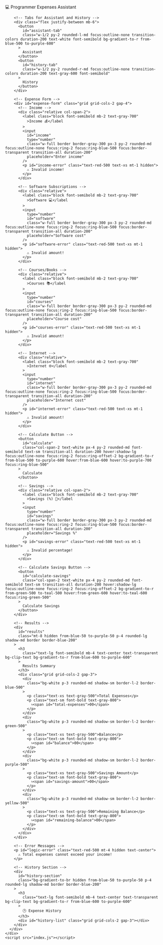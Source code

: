 <!DOCTYPE html>
<html lang="en">
  <head>
    <meta charset="UTF-8" />
    <meta name="viewport" content="width=device-width, initial-scale=1.0" />
    <title>Programmer Expenses</title>
    <script src="https://cdn.tailwindcss.com"></script>
  </head>
  <body>
    <div class="flex items-center justify-center min-h-screen bg-gray-100">
      <div class="container max-w-md bg-white rounded-xl shadow-lg p-6">
        <!-- Title -->
        <div
          class="text-center text-2xl font-bold mb-6 text-transparent bg-clip-text bg-gradient-to-r from-blue-600 to-purple-600"
        >
          💻 Programmer Expenses Assistant
        </div>

        <!-- Tabs for Assistant and History -->
        <div class="flex justify-between mb-6">
          <button
            id="assistant-tab"
            class="w-1/2 py-2 rounded-l-md focus:outline-none transition-colors duration-200 text-white font-semibold bg-gradient-to-r from-blue-500 to-purple-600"
          >
            Assistant
          </button>
          <button
            id="history-tab"
            class="w-1/2 py-2 rounded-r-md focus:outline-none transition-colors duration-200 text-gray-600 font-semibold"
          >
            History
          </button>
        </div>

        <!-- Expense Form -->
        <div id="expense-form" class="grid grid-cols-2 gap-4">
          <!-- Income -->
          <div class="relative col-span-2">
            <label class="block font-semibold mb-2 text-gray-700"
              >Income 💰</label
            >
            <input
              id="income"
              type="number"
              class="w-full border border-gray-300 px-3 py-2 rounded-md focus:outline-none focus:ring-2 focus:ring-blue-500 focus:border-transparent transition-all duration-200"
              placeholder="Enter income"
            />
            <p id="income-error" class="text-red-500 text-xs mt-1 hidden">
              ⚠️ Invalid income!
            </p>
          </div>

          <!-- Software Subscriptions -->
          <div class="relative">
            <label class="block font-semibold mb-2 text-gray-700"
              >Software 💻</label
            >
            <input
              type="number"
              id="software"
              class="w-full border border-gray-300 px-3 py-2 rounded-md focus:outline-none focus:ring-2 focus:ring-blue-500 focus:border-transparent transition-all duration-200"
              placeholder="Software cost"
            />
            <p id="software-error" class="text-red-500 text-xs mt-1 hidden">
              ⚠️ Invalid amount!
            </p>
          </div>

          <!-- Courses/Books -->
          <div class="relative">
            <label class="block font-semibold mb-2 text-gray-700"
              >Courses 📚</label
            >
            <input
              type="number"
              id="courses"
              class="w-full border border-gray-300 px-3 py-2 rounded-md focus:outline-none focus:ring-2 focus:ring-blue-500 focus:border-transparent transition-all duration-200"
              placeholder="Course cost"
            />
            <p id="courses-error" class="text-red-500 text-xs mt-1 hidden">
              ⚠️ Invalid amount!
            </p>
          </div>

          <!-- Internet -->
          <div class="relative">
            <label class="block font-semibold mb-2 text-gray-700"
              >Internet 🌐</label
            >
            <input
              type="number"
              id="internet"
              class="w-full border border-gray-300 px-3 py-2 rounded-md focus:outline-none focus:ring-2 focus:ring-blue-500 focus:border-transparent transition-all duration-200"
              placeholder="Internet cost"
            />
            <p id="internet-error" class="text-red-500 text-xs mt-1 hidden">
              ⚠️ Invalid amount!
            </p>
          </div>

          <!-- Calculate Button -->
          <button
            id="calculate"
            class="col-span-2 text-white px-4 py-2 rounded-md font-semibold text-sm transition-all duration-200 hover:shadow-lg focus:outline-none focus:ring-2 focus:ring-offset-2 bg-gradient-to-r from-blue-500 to-purple-600 hover:from-blue-600 hover:to-purple-700 focus:ring-blue-500"
          >
            Calculate
          </button>

          <!-- Savings -->
          <div class="relative col-span-2">
            <label class="block font-semibold mb-2 text-gray-700"
              >Savings (%) 💸</label
            >
            <input
              type="number"
              id="savings"
              class="w-full border border-gray-300 px-3 py-2 rounded-md focus:outline-none focus:ring-2 focus:ring-blue-500 focus:border-transparent transition-all duration-200"
              placeholder="Savings %"
            />
            <p id="savings-error" class="text-red-500 text-xs mt-1 hidden">
              ⚠️ Invalid percentage!
            </p>
          </div>

          <!-- Calculate Savings Button -->
          <button
            id="calculate-savings"
            class="col-span-2 text-white px-4 py-2 rounded-md font-semibold text-sm transition-all duration-200 hover:shadow-lg focus:outline-none focus:ring-2 focus:ring-offset-2 bg-gradient-to-r from-green-500 to-teal-500 hover:from-green-600 hover:to-teal-600 focus:ring-green-500"
          >
            Calculate Savings
          </button>
        </div>

        <!-- Results -->
        <div
          id="results"
          class="mt-8 hidden from-blue-50 to-purple-50 p-4 rounded-lg shadow-md border border-blue-200"
        >
          <h3
            class="text-lg font-semibold mb-4 text-center text-transparent bg-clip-text bg-gradient-to-r from-blue-600 to-purple-600"
          >
            Results Summary
          </h3>
          <div class="grid grid-cols-2 gap-3">
            <div
              class="bg-white p-3 rounded-md shadow-sm border-l-2 border-blue-500"
            >
              <p class="text-xs text-gray-500">Total Expenses</p>
              <p class="text-sm font-bold text-gray-800">
                ৳<span id="total-expenses">00</span>
              </p>
            </div>
            <div
              class="bg-white p-3 rounded-md shadow-sm border-l-2 border-green-500"
            >
              <p class="text-xs text-gray-500">Balance</p>
              <p class="text-sm font-bold text-gray-800">
                ৳<span id="balance">00</span>
              </p>
            </div>
            <div
              class="bg-white p-3 rounded-md shadow-sm border-l-2 border-purple-500"
            >
              <p class="text-xs text-gray-500">Savings Amount</p>
              <p class="text-sm font-bold text-gray-800">
                ৳<span id="savings-amount">00</span>
              </p>
            </div>
            <div
              class="bg-white p-3 rounded-md shadow-sm border-l-2 border-yellow-500"
            >
              <p class="text-xs text-gray-500">Remaining Balance</p>
              <p class="text-sm font-bold text-gray-800">
                ৳<span id="remaining-balance">00</span>
              </p>
            </div>
          </div>
        </div>

        <!-- Error Messages -->
        <p id="logic-error" class="text-red-500 mt-4 hidden text-center">
          ⚠️ Total expenses cannot exceed your income!
        </p>

        <!-- History Section -->
        <div
          id="history-section"
          class="bg-gradient-to-br hidden from-blue-50 to-purple-50 p-4 rounded-lg shadow-md border border-blue-200"
        >
          <h3
            class="text-lg font-semibold mb-4 text-center text-transparent bg-clip-text bg-gradient-to-r from-blue-600 to-purple-600"
          >
            🕒 Expense History
          </h3>
          <div id="history-list" class="grid grid-cols-2 gap-3"></div>
        </div>
      </div>
    </div>
    <script src="index.js"></script>
  </body>
</html>
